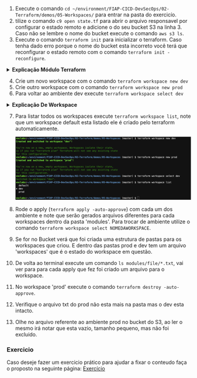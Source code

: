 
1. Execute o comando `cd ~/environment/FIAP-CICD-DevSecOps/02-Terraform/demos/05-Workspaces/` para entrar na pasta do exercicío.
2. tilize o comando `c9 open state.tf` para abrir o arquivo responsavel por configurar o estado remoto e adicione o do seu bucket S3 na linha 3. Caso não se lembre o nome do bucket execute o comando `aws s3 ls`.
3. Execute o comando `terraform init` para inicializar o terraform. Caso tenha dado erro porque o nome do bucket esta incorreto você terá que reconfigurar o estado remoto com o comando `terraform init -reconfigure`.

<details>
<summary> 
<b>Explicação Módulo Terraform</b>

</summary>

<blockquote>

Este módulo Terraform configura a criação de arquivos locais dinamicamente baseados no workspace do Terraform. Aqui está uma análise rápida do que o módulo entrega:

1. **Entrada**:  
   - Uma variável chamada `filename` que define o nome base do arquivo, sem a extensão. 

2. **Lógica Local**:  
   - Um bloco `locals` define o ambiente atual (`workspace`) e mapeia os nomes de arquivos baseados no workspace (`dev`, `homol`, `prod`).
   - Para cada ambiente, é adicionada uma extensão personalizada ao nome do arquivo (`-dev.txt`, `-homol.txt`, etc.).

3. **Recurso Criado**:  
   - Um recurso `local_file` é configurado, que:
     - Define o conteúdo do arquivo como o nome do ambiente atual.
     - Define o nome do arquivo com base no workspace e salva no diretório do módulo.

4. **Saídas**:  
   - `filename`: Retorna o nome completo do arquivo criado, incluindo o caminho e extensão.
   - `content`: Retorna o conteúdo do arquivo criado (nome do workspace).

**Uso principal**:  
Este módulo é útil para criar arquivos locais com nomes e conteúdos dinâmicos, baseados no ambiente em que o Terraform está sendo executado (ex.: desenvolvimento, homologação ou produção).

</blockquote>
</details>

4. Crie um novo workspace com o comando `terraform workspace new dev`
5. Crie outro workspace com o comando `terraform workspace new prod`
6. Para voltar ao ambiente dev execute `terraform workspace select dev`

<details>
<summary> 
<b>Explicação De Workspace</b>

</summary>

<blockquote>

### O que são Workspaces em Terraform?

Workspaces no Terraform são uma funcionalidade que permite criar e gerenciar configurações separadas dentro de um único diretório de configuração. Cada workspace tem seu próprio estado, o que possibilita gerenciar múltiplos ambientes (como **dev**, **staging** e **prod**) sem precisar duplicar configurações ou usar múltiplos diretórios.

Por padrão, todos os comandos do Terraform operam no workspace `default`, mas você pode criar e alternar entre outros workspaces para gerenciar estados diferentes.

---

### Benefícios dos Workspaces

1. **Gerenciamento Centralizado**: Permite manter a mesma configuração de infraestrutura para diferentes ambientes.
2. **Isolamento do Estado**: Cada workspace tem seu próprio arquivo de estado, garantindo que alterações em um ambiente não impactem outros.
3. **Automação Simples**: Simplifica a integração em pipelines de CI/CD, onde diferentes ambientes podem ser configurados dinamicamente.

---

### Como Utilizar Workspaces

1. **Criar um Novo Workspace**
   ```bash
   terraform workspace new <nome-do-workspace>
   ```
   Exemplo:
   ```bash
   terraform workspace new dev
   terraform workspace new prod
   ```

2. **Listar Workspaces**
   ```bash
   terraform workspace list
   ```

3. **Alternar Entre Workspaces**
   ```bash
   terraform workspace select <nome-do-workspace>
   ```
   Exemplo:
   ```bash
   terraform workspace select prod
   ```

4. **Deletar um Workspace**
   ```bash
   terraform workspace delete <nome-do-workspace>
   ```
   > **Nota**: Você não pode deletar o workspace atual. Troque para outro workspace antes de deletar.

5. **Uso em Configurações**
   Você pode usar o nome do workspace na lógica da configuração, como no exemplo abaixo:
   ```hcl
   locals {
     env = terraform.workspace
   }

   resource "aws_s3_bucket" "example" {
     bucket = "my-app-${local.env}"
     acl    = "private"
   }
   ```
   Aqui, o nome do bucket será dinâmico, dependendo do workspace (`my-app-dev`, `my-app-prod`, etc.).

6. **Estado por Workspace**
   Cada workspace mantém um arquivo de estado separado, geralmente em `.terraform/environment/<workspace>.tfstate`, garantindo que alterações em um workspace não impactem os outros.

---

### Boas Práticas com Workspaces

1. **Ambientes Simples**: Use workspaces para ambientes isolados, mas para projetos mais complexos ou equipes grandes, considere usar múltiplos diretórios ou repositórios.
2. **Consistência no Nome**: Utilize convenções de nomenclatura claras e consistentes (ex.: `dev`, `staging`, `prod`).
3. **Variáveis Diferenciadas**: Combine workspaces com variáveis específicas para cada ambiente, ajudando a personalizar recursos sem modificar o código principal.

---

### Limitações

1. **Separação Limitada**: Workspaces compartilham o mesmo conjunto de configurações, o que pode ser uma limitação em projetos que exigem configurações totalmente distintas.
2. **Integração com Backend**: Certifique-se de que o backend utilizado (como S3 ou Consul) suporta múltiplos estados associados a workspaces.

---

Workspaces são uma solução prática para projetos pequenos ou de médio porte que precisam gerenciar múltiplos ambientes. No entanto, para projetos mais complexos, pode ser preferível utilizar estratégias mais robustas, como repositórios separados por ambiente ou configurações modulares.

</blockquote>
</details>

7. Para listar todos os workspaces execute `terraform workspace list`, note que um workspace default esta listado ele é criado pelo terraform automaticamente.

   ![](images/workspacescommands.png)

8. Rode o apply (`terraform apply -auto-approve`) com cada um dos ambiente e note que serão gerados arquivos diferentes para cada workspaces dentro da pasta 'modules'. Para trocar de ambiente utilize o comando `terraform workspace select NOMEDAWORKSPACE`.
9.  Se for no Bucket verá que foi criada uma estrutura de pastas para os workspaces que criou. E dentro das pastas prod e dev tem um arquivo 'workspaces' que é o estado do workspace em questão.
10. De volta ao terminal execute um comando `ls modules/file/*.txt`, vai ver para para cada apply que fez foi criado um arquivo para o workspace.
11. No workspace 'prod' execute o comando `terraform destroy -auto-approve`.
12. Verifique o arquivo txt do prod não esta mais na pasta mas o dev esta intacto.
13. Olhe no arquivo referente ao ambiente prod no bucket do S3, ao ler o mesmo irá notar que esta vazio, tamanho pequeno, mas não foi excluido. 

### Exercicio
Caso deseje fazer um exercicio prático para ajudar a fixar o conteudo faça o proposto na seguinte página: [Exercício](../../exercicios/State-e-workspace/README.md)